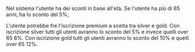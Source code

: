 Nel sistema l'utente ha dei sconti in base all'età.
Se l'utente ha più di 65 anni, ha lo sconto del 5%;


L'utente potrebbe fre l'iscrizione premium a scelta tra silver e gold.
Con iscrizione silver tutti gli utenti avranno lo sconto del 5% e invece quelli over 65 8%.
Con iscrizione gold tutti gli utenti avranno lo sconto del 10% e quelli over 65 12%.